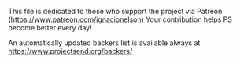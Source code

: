 This file is dedicated to those who support the project via Patreon (https://www.patreon.com/ignacionelson)
Your contribution helps PS become better every day!

An automatically updated backers list is available always at
https://www.projectsend.org/backers/
